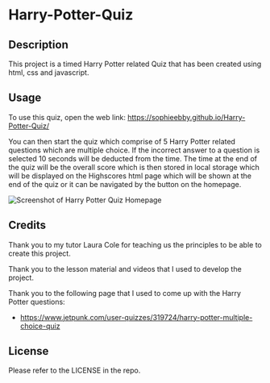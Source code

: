 # Harry-Potter-Quiz
## Description

This project is a timed Harry Potter related Quiz that has been created using html, css and javascript. 

## Usage

To use this quiz, open the web link:
https://sophieebby.github.io/Harry-Potter-Quiz/

You can then start the quiz which comprise of 5 Harry Potter related questions which are multiple choice. If the incorrect answer to a question is selected 10 seconds will be deducted from the time. The time at the end of the quiz will be the overall score which is then stored in local storage which will be displayed on the Highscores html page which will be shown at the end of the quiz or it can be navigated by the button on the homepage. 

![Screenshot of Harry Potter Quiz Homepage]()


## Credits

Thank you to my tutor Laura Cole for teaching us the principles to be able to create this project. 

Thank you to the lesson material and videos that I used to develop the project. 

Thank you to the following page that I used to come up with the Harry Potter questions:
- https://www.jetpunk.com/user-quizzes/319724/harry-potter-multiple-choice-quiz



## License

Please refer to the LICENSE in the repo.
